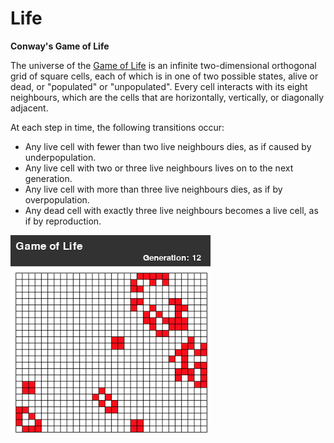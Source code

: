 # Life

**Conway's Game of Life**

The universe of the [Game of Life](https://en.wikipedia.org/wiki/Conway%27s_Game_of_Life) is an infinite two-dimensional orthogonal grid of square cells, each of which is in one
of two possible states, alive or dead, or "populated" or "unpopulated". Every cell interacts with its eight neighbours, 
which are the cells that are horizontally, vertically, or diagonally adjacent. 

At each step in time, the following transitions occur:

 - Any live cell with fewer than two live neighbours dies, as if caused by underpopulation.
 - Any live cell with two or three live neighbours lives on to the next generation.
 - Any live cell with more than three live neighbours dies, as if by overpopulation.
 - Any dead cell with exactly three live neighbours becomes a live cell, as if by reproduction.
 

![](https://github.com/Drakmord2/life/blob/master/assets/images/random-seed.png)